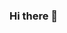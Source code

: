 ### Hi there 👋

<!--
**melvin2204/melvin2204** is a ✨ _special_ ✨ repository because its `README.md` (this file) appears on your GitHub profile.

Here are some ideas to get you started:

- 🔭 I’m currently working on ...
- 🌱 I’m currently learning ...
- 👯 I’m looking to collaborate on ...
- 🤔 I’m looking for help with ...
- 💬 Ask me about ...
- 📫 How to reach me: ...
- 😄 Pronouns: ...
- ⚡ Fun fact: ...
-->
<!-- [![spotify-github-profile](https://spotify-github-profile.vercel.app/api/view?uid=2554ap9il5emhibsa1ce1r8ld&cover_image=true&theme=default)](https://spotify-github-profile.vercel.app/api/view?uid=2554ap9il5emhibsa1ce1r8ld&redirect=true) -->
